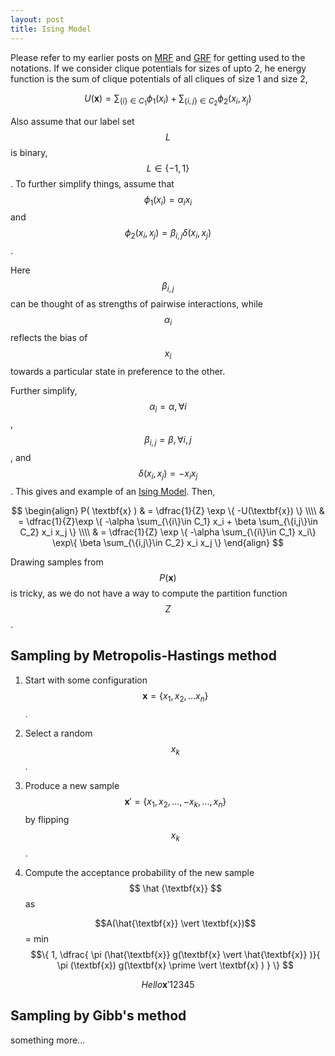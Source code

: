 ```yaml
---
layout: post
title: Ising Model
---
```

Please refer to my earlier posts on [MRF](https://pchanda.github.io/MarkovRandomFields/) and [GRF](https://pchanda.github.io/GibbsRandomField/) for getting used to the notations. If we consider clique potentials for sizes of upto 2, he energy function is the sum of clique potentials of all cliques of size 1 and size 2,

$$ U( \textbf{x} ) = \sum_{\{i\}\in C_1} \phi_1(x_i) + \sum_{\{i,j\}\in C_2} \phi_2(x_i,x_j) $$

Also assume that our label set $$ L $$ is binary, $$L \in \{-1,1\}$$. To further simplify things, assume that $$\phi_1(x_i)=\alpha_i x_i $$ and $$ \phi_2(x_i,x_j) = \beta_{i,j} \delta(x_i,x_j) $$. 

Here $$\beta_{i,j}$$ can be thought of as strengths of pairwise interactions, while $$\alpha_i$$ reflects the bias of $$x_i$$ towards a particular state in preference to the other. 

Further simplify, $$\alpha_i = \alpha, \forall i $$, $$\beta_{i,j} = \beta, \forall i,j $$, and $$\delta(x_i,x_j) = -x_i x_j $$. This gives and example of an [Ising Model](https://en.wikipedia.org/wiki/Ising_model). Then,

$$
\begin{align}
P( \textbf{x} ) & = \dfrac{1}{Z} \exp \{ -U(\textbf{x}) \} \\\\
& = \dfrac{1}{Z}\exp \{ -\alpha \sum_{\{i\}\in C_1} x_i  + \beta \sum_{\{i,j\}\in C_2} x_i x_j  \} \\\\
& = \dfrac{1}{Z}  \exp \{ -\alpha \sum_{\{i\}\in C_1} x_i\}  \exp\{ \beta \sum_{\{i,j\}\in C_2} x_i x_j \}   
\end{align}
$$

Drawing samples from $$P(\textbf{x})$$ is tricky, as we do not have a way to compute the partition function $$Z$$. 

## Sampling by Metropolis-Hastings method

1. Start with some configuration $$\textbf{x} = \{x_1,x_2,...x_n\}$$.
2. Select a random $$x_k$$. 
3. Produce a new sample $$\textbf{x} \prime = \{x_1,x_2,...,-x_k,...,x_n \}$$ by flipping $$x_k$$.
4. Compute the acceptance probability of the new sample $$ \hat {\textbf{x}} $$ as 

    $$A(\hat{\textbf{x}} \vert \textbf{x})$$ = min $$\{ 1, \dfrac{ \pi (\hat{\textbf{x}}  g(\textbf{x} \vert \hat{\textbf{x}} )}{ \pi (\textbf{x}) g(\textbf{x} \prime \vert \textbf{x} ) } \} $$ 


$$ Hello \textbf{x} \prime 12345 $$

## Sampling by Gibb's method

something more...
